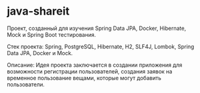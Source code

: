 # java-shareit
Проект, созданный для изучения Spring Data JPA, Docker, Hibernate, Mock и Spring Boot тестирования.

Стек проекта:
Spring, PostgreSQL, Hibernate, H2, SLF4J, Lombok, Spring Data JPA, Docker и Mock.

Описание:
Идея проекта заключается в создании приложения для возможности регистрации пользователей, создания заявок на временное пользование вещами, которые могут добавить пользователи. 
